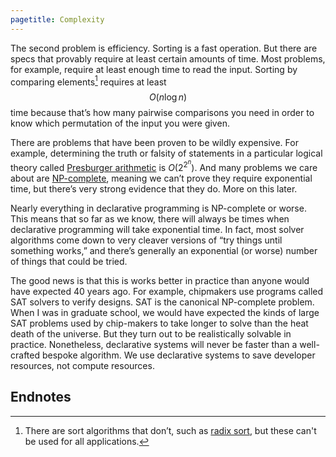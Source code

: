 ```yaml
---
pagetitle: Complexity
---
```

The second problem is efficiency.  Sorting is a fast operation.  But there are specs that provably require at least certain amounts of time.  Most problems, for example, require at least enough time to read the input.  Sorting by comparing elements[^1] requires at least $$O(n \log ⁡n)$$ time because that’s how many pairwise comparisons you need in order to know which permutation of the input you were given.

There are problems that have been proven to be wildly expensive.  For example, determining the truth or falsity of statements in a particular logical theory called [Presburger arithmetic](https://en.wikipedia.org/wiki/Presburger_arithmetic) is $O(2^{2^n})$.  And many problems we care about are [NP-complete](https://en.wikipedia.org/wiki/NP-completeness), meaning we can’t prove they require exponential time, but there’s very strong evidence that they do.  More on this later.

Nearly everything in declarative programming is NP-complete or worse.  This means that so far as we know, there will always be times when declarative programming will take exponential time.  In fact, most solver algorithms come down to very cleaver versions of “try things until something works,” and there’s generally an exponential (or worse) number of things that could be tried.

The good news is that this is works better in practice than anyone would have expected 40 years ago.  For example, chipmakers use programs called SAT solvers to verify designs.  SAT is the canonical NP-complete problem.  When I was in graduate school, we would have expected the kinds of large SAT problems used by chip-makers to take longer to solve than the heat death of the universe.  But they turn out to be realistically solvable in practice.  Nonetheless, declarative systems will never be faster than a well-crafted bespoke algorithm.  We use declarative systems to save developer resources, not compute resources.

## Endnotes

[^1]: There are sort algorithms that don’t, such as [radix sort](https://en.wikipedia.org/wiki/Radix_sort), but these can't be used for all applications.